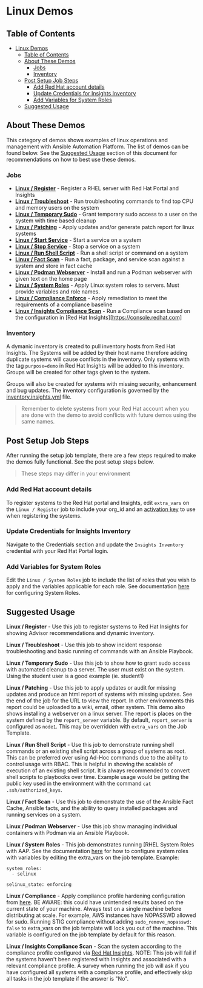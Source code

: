 # Linux Demos

## Table of Contents
- [Linux Demos](#linux-demos)
  - [Table of Contents](#table-of-contents)
  - [About These Demos](#about-these-demos)
    - [Jobs](#jobs)
    - [Inventory](#inventory)
  - [Post Setup Job Steps](#post-setup-job-steps)
    - [Add Red Hat account details](#add-red-hat-account-details)
    - [Update Credentials for Insights Inventory](#update-credentials-for-insights-inventory)
    - [Add Variables for System Roles](#add-variables-for-system-roles)
  - [Suggested Usage](#suggested-usage)

## About These Demos
This category of demos shows examples of linux operations and management with Ansible Automation Platform. The list of demos can be found below. See the [Suggested Usage](#suggested-usage) section of this document for recommendations on how to best use these demos.

### Jobs
- [**Linux / Register**](ec2_register.yml) - Register a RHEL server with Red Hat Portal and Insights
- [**Linux / Troubleshoot**](tshoot.yml) - Run troubleshooting commands to find top CPU and memory users on the system
- [**Linux / Temporary Sudo**](temp_sudo.yml) - Grant temporary sudo access to a user on the system with time based cleanup
- [**Linux / Patching**](patching.yml) - Apply updates and/or generate patch report for linux systems
- [**Linux / Start Service**](service_start.yml) - Start a service on a system
- [**Linux / Stop Service**](service_stop.yml) - Stop a service on a system
- [**Linux / Run Shell Script**](run_script.yml) - Run a shell script or command on a system
- [**Linux / Fact Scan**](https://github.com/ansible/awx-facts-playbooks/blob/master/scan_facts.yml) - Run a fact, package, and service scan against a system and store in fact cache
- [**Linux / Podman Webserver**](podman.yml) - Install and run a Podman webserver with given text on the home page
- [**Linux / System Roles**](system_roles.yml) - Apply Linux system roles to servers. Must provide variables and role names.
- [**Linux / Compliance Enforce**](compliance.yml) - Apply remediation to meet the requirements of a compliance baseline
- [**Linux / Insights Compliance Scan**](insights_compliance_scan.yml) - Run a Compliance scan based on the configuration in [Red Hat Insights][https://console.redhat.com]

### Inventory

A dymanic inventory is created to pull inventory hosts from Red Hat Insights. The Systems will be added by their host name therefore adding duplicate systems will cause conflicts in the inventory. Only systems with the tag `purpose=demo` in Red Hat Insights will be added to this inventory. Groups will be created for other tags given to the system.

Groups will also be created for systems with missing security, enhancement and bug updates. The inventory configuration is governed by the [inventory.insights.yml](inventory.insights.yml) file.

> Remember to delete systems from your Red Hat account when you are done with the demo to avoid conflicts with future demos using the same names.

## Post Setup Job Steps
After running the setup job template, there are a few steps required to make the demos fully functional. See the post setup steps below.

> These steps may differ in your environment

### Add Red Hat account details
To register systems to the Red Hat portal and Insights, edit `extra_vars` on the `Linux / Register` job to include your org_id and an [activation key](https://access.redhat.com/management/activation_keys) to use when registering the systems.

### Update Credentials for Insights Inventory
Navigate to the Credentials section and update the `Insights Inventory` credential with your Red Hat Portal login.

### Add Variables for System Roles
Edit the `Linux / System Roles` job to include the list of roles that you wish to apply and the variables applicable for each role. See documentation [here](https://console.redhat.com/ansible/automation-hub/repo/published/redhat/rhel_system_roles) for configuring System Roles.

## Suggested Usage
**Linux / Register** - Use this job to register systems to Red Hat Insights for showing Advisor recommendations and dynamic inventory.

**Linux / Troubleshoot** - Use this job to show incident response troubleshooting and basic running of commands with an Ansible Playbook.

**Linux / Temporary Sudo** - Use this job to show how to grant sudo access with automated cleanup to a server. The user must exist on the system. Using the student user is a good example (ie. student1)

**Linux / Patching** - Use this job to apply updates or audit for missing updates and produce an html report of systems with missing updates. See the end of the job for the URL to view the report. In other environments this report could be uploaded to a wiki, email, other system. This demo also shows installing a webserver on a linux server. The report is places on the system defined by the `report_server` variable. By default, `report_server` is configured as `node1`. This may be overridden with `extra_vars` on the Job Template.

**Linux / Run Shell Script** - Use this job to demonstrate running shell commands or an existing shell script across a group of systems as root. This can be preferred over using Ad-Hoc commands due to the ability to control usage with RBAC. This is helpful in showing the scalable of execution of an existing shell script. It is always recommended to convert shell scripts to playbooks over time. Example usage would be getting the public key used in the environment with the command `cat .ssh/authorized_keys`.

**Linux / Fact Scan** - Use this job to demonstrate the use of the Ansible Fact Cache, Ansible facts, and the ability to query installed packages and running services on a system.

**Linux / Podman Webserver** - Use this job show managing individual containers with Podman via an Ansible Playbook.

**Linux / System Roles** - This job demonstrates running [RHEL System Roles with AAP. See the documentation [here](https://console.redhat.com/ansible/automation-hub/repo/published/redhat/rhel_system_roles) for how to configure system roles with variables by editing the extra_vars on the job template. Example:
```
system_roles:
  - selinux

selinux_state: enforcing
```
**Linux / Compliance** - Apply compliance profile hardening configuration from [here](https://galaxy.ansible.com/RedHatOfficial). BE AWARE: this could have unintended results based on the current state of your machine. Always test on a single machine before distributing at scale. For example, AWS instances have NOPASSWD allowed for sudo. Running STIG compliance without adding `sudo_remove_nopasswd: false` to extra_vars on the job template will lock you out of the machine. This variable is configured on the job template by default for this reason.

**Linux / Insights Compliance Scan** - Scan the system according to the compliance profile configured via [Red Hat Insights](https://console.redhat.com). NOTE: This job will fail if the systems haven't been registered with Insights and associated with a relevant compliance profile. A survey when running the job will ask if you have configured all systems with a compliance profile, and effectively skip all tasks in the job template if the answer is "No".
